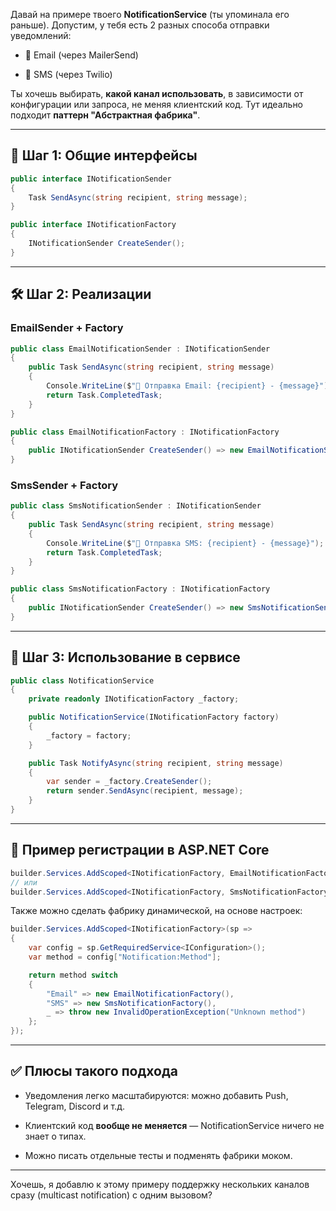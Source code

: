Давай на примере твоего **NotificationService** (ты упоминала его раньше). Допустим, у тебя есть 2 разных способа отправки уведомлений:

- 📧 Email (через MailerSend)
    
- 📱 SMS (через Twilio)
    

Ты хочешь выбирать, **какой канал использовать**, в зависимости от конфигурации или запроса, не меняя клиентский код. Тут идеально подходит **паттерн "Абстрактная фабрика"**.

---

## 🧩 Шаг 1: Общие интерфейсы

```csharp
public interface INotificationSender
{
    Task SendAsync(string recipient, string message);
}
```

```csharp
public interface INotificationFactory
{
    INotificationSender CreateSender();
}
```

---

## 🛠 Шаг 2: Реализации

### EmailSender + Factory

```csharp
public class EmailNotificationSender : INotificationSender
{
    public Task SendAsync(string recipient, string message)
    {
        Console.WriteLine($"📧 Отправка Email: {recipient} - {message}");
        return Task.CompletedTask;
    }
}

public class EmailNotificationFactory : INotificationFactory
{
    public INotificationSender CreateSender() => new EmailNotificationSender();
}
```

### SmsSender + Factory

```csharp
public class SmsNotificationSender : INotificationSender
{
    public Task SendAsync(string recipient, string message)
    {
        Console.WriteLine($"📱 Отправка SMS: {recipient} - {message}");
        return Task.CompletedTask;
    }
}

public class SmsNotificationFactory : INotificationFactory
{
    public INotificationSender CreateSender() => new SmsNotificationSender();
}
```

---

## 🚀 Шаг 3: Использование в сервисе

```csharp
public class NotificationService
{
    private readonly INotificationFactory _factory;

    public NotificationService(INotificationFactory factory)
    {
        _factory = factory;
    }

    public Task NotifyAsync(string recipient, string message)
    {
        var sender = _factory.CreateSender();
        return sender.SendAsync(recipient, message);
    }
}
```

---

## 🧪 Пример регистрации в ASP.NET Core

```csharp
builder.Services.AddScoped<INotificationFactory, EmailNotificationFactory>();
// или
builder.Services.AddScoped<INotificationFactory, SmsNotificationFactory>();
```

Также можно сделать фабрику динамической, на основе настроек:

```csharp
builder.Services.AddScoped<INotificationFactory>(sp =>
{
    var config = sp.GetRequiredService<IConfiguration>();
    var method = config["Notification:Method"];

    return method switch
    {
        "Email" => new EmailNotificationFactory(),
        "SMS" => new SmsNotificationFactory(),
        _ => throw new InvalidOperationException("Unknown method")
    };
});
```

---

## ✅ Плюсы такого подхода

- Уведомления легко масштабируются: можно добавить Push, Telegram, Discord и т.д.
    
- Клиентский код **вообще не меняется** — NotificationService ничего не знает о типах.
    
- Можно писать отдельные тесты и подменять фабрики моком.
    

---

Хочешь, я добавлю к этому примеру поддержку нескольких каналов сразу (multicast notification) с одним вызовом?